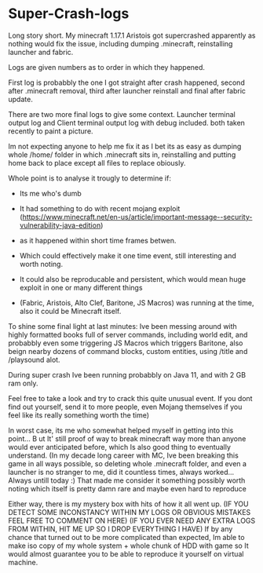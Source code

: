 # Super-Crash-logs

Long story short.
My minecraft 1.17.1 Aristois got supercrashed apparently as nothing would fix the issue, including dumping .minecraft, reinstalling launcher and fabric.

Logs are given numbers as to order in which they happened.

First log is probabbly the one I got straight after crash happened, second after .minecraft removal, third after launcher reinstall and final after fabric update.

There are two more final logs to give some context.
Launcher terminal output log and Client terminal output log with debug included. both taken recently to paint a picture.

Im not expecting anyone to help me fix it as I bet its as easy as dumping whole /home/ folder in which .minecraft sits in, reinstalling and putting home back to place except all files to replace obiously.

Whole point is to analyse it trougly to determine if:
- Its me who's dumb
 
- It had something to do with recent mojang exploit (https://www.minecraft.net/en-us/article/important-message--security-vulnerability-java-edition)
- as it happened within short time frames betwen. 
- Which could effectively make it one time event, still interesting and worth noting.

- It could also be reproducable and persistent, which would mean huge exploit in one or many different things
- (Fabric, Aristois, Alto Clef, Baritone, JS Macros) was running at the time, also it could be Minecraft itself.

To shine some final light at last minutes:
Ive been messing around with highly formatted books full of server commands, including world edit, and probabbly even some triggering 
JS Macros which triggers Baritone, also beign nearby dozens of command blocks, custom entities, using /title and /playsound alot.

During super crash Ive been running probabbly on Java 11, and with 2 GB ram only.

Feel free to take a look and try to crack this quite unusual event.
If you dont find out yourself, send it to more people, even Mojang themselves if you feel like its really something worth the time)

In worst case, its me who somewhat helped myself in getting into this point... B
ut It' still proof of way to break minecraft way more than anyone would ever anticipated before, which Is also good thing to eventually understand.
(In my decade long career with MC, Ive been breaking this game in all ways possible, so deleting whole .minecraft folder, and even a launcher is no stranger to me, did it countless times, always worked... Always untill today :) 
That made me consider it something possibly worth noting which itself is pretty damn rare and maybe even hard to reproduce

Either way, there is my mystery box with hits of how it all went up.
(IF YOU DETECT SOME INCONSTANCY WITHIN MY LOGS OR OBVIOUS MISTAKES FEEL FREE TO COMMENT ON HERE)
(IF YOU EVER NEED ANY EXTRA LOGS FROM WITHIN, HIT ME UP SO I DROP EVERYTHING I HAVE)
If by any chance that turned out to be more complicated than expected, Im able to make iso copy of my whole system + whole chunk of HDD with game so It would
almost guarantee you to be able to reproduce it yourself on virtual machine.
